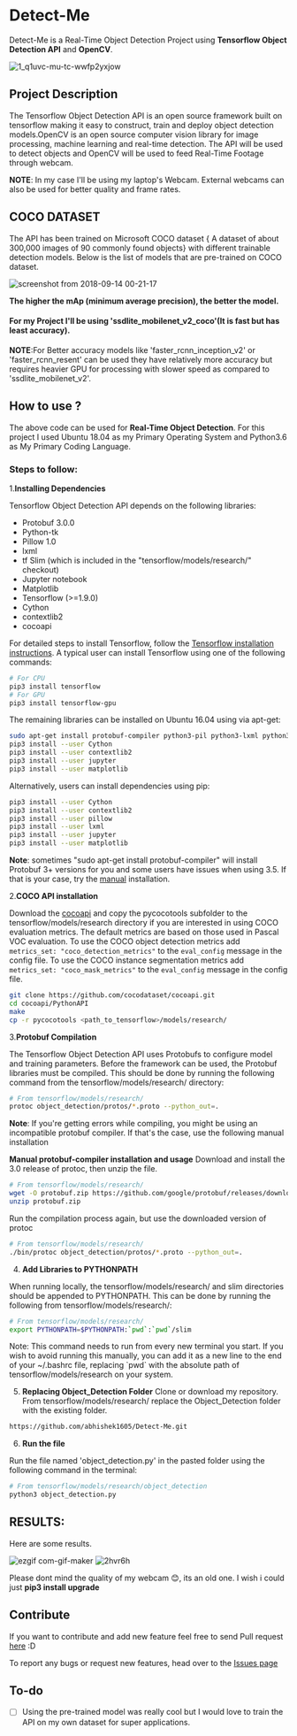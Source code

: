# Detect-Me
Detect-Me is a Real-Time Object Detection Project using **Tensorflow Object Detection API** and **OpenCV**.

![1_q1uvc-mu-tc-wwfp2yxjow](https://user-images.githubusercontent.com/37084898/45520936-611ee100-b7d9-11e8-816b-38a4ff6cb3f4.gif)

## Project Description

The  Tensorflow Object Detection API is an open source framework built on tensorflow making it easy to construct, train and deploy object detection models.OpenCV is an open source computer vision library for image processing, machine learning and real-time detection. The API will be used to detect objects and OpenCV will be used to feed Real-Time Footage through webcam.

 **NOTE**: In my case I'll be using my laptop's Webcam. External webcams can also be used for better quality and frame rates.

## COCO DATASET 

The API has been trained on Microsoft COCO dataset { A dataset of about 300,000 images of 90 commonly found objects} with different trainable detection models. Below is the list of models that are pre-trained on COCO dataset.

![screenshot from 2018-09-14 00-21-17](https://user-images.githubusercontent.com/37084898/45521375-4baab680-b7db-11e8-8cdc-62b6a9979f5b.png)


**The higher the mAp (minimum average precision), the better the model.**

#### For my Project I'll be using  'ssdlite_mobilenet_v2_coco'(It is fast but has least accuracy).

**NOTE**:For Better accuracy models like 'faster_rcnn_inception_v2' or 'faster_rcnn_resent' can be used they have relatively more accuracy but requires heavier GPU for processing with slower speed as compared to 'ssdlite_mobilenet_v2'.  




## How to use ?

The above code can be used for **Real-Time Object Detection**. For this project I used Ubuntu 18.04 as my Primary Operating System and Python3.6 as My Primary Coding Language.

### Steps to follow: 

1.**Installing Dependencies**

Tensorflow Object Detection API depends on the following libraries:

*   Protobuf 3.0.0
*   Python-tk
*   Pillow 1.0
*   lxml
*   tf Slim (which is included in the "tensorflow/models/research/" checkout)
*   Jupyter notebook
*   Matplotlib
*   Tensorflow (>=1.9.0)
*   Cython
*   contextlib2
*   cocoapi

For detailed steps to install Tensorflow, follow the [Tensorflow installation
instructions](https://www.tensorflow.org/install/). A typical user can install
Tensorflow using one of the following commands:

``` bash
# For CPU
pip3 install tensorflow
# For GPU
pip3 install tensorflow-gpu
```

The remaining libraries can be installed on Ubuntu 16.04 using via apt-get:

``` bash
sudo apt-get install protobuf-compiler python3-pil python3-lxml python3-tk
pip3 install --user Cython
pip3 install --user contextlib2
pip3 install --user jupyter
pip3 install --user matplotlib
```

Alternatively, users can install dependencies using pip:

``` bash
pip3 install --user Cython
pip3 install --user contextlib2
pip3 install --user pillow
pip3 install --user lxml
pip3 install --user jupyter
pip3 install --user matplotlib
```

<!-- common_typos_disable -->
**Note**: sometimes "sudo apt-get install protobuf-compiler" will install
Protobuf 3+ versions for you and some users have issues when using 3.5.
If that is your case, try the [manual](#Manual-protobuf-compiler-installation-and-usage) installation.

2.**COCO API installation**

Download the
[cocoapi](https://github.com/cocodataset/cocoapi) and
copy the pycocotools subfolder to the tensorflow/models/research directory if
you are interested in using COCO evaluation metrics. The default metrics are
based on those used in Pascal VOC evaluation. To use the COCO object detection
metrics add `metrics_set: "coco_detection_metrics"` to the `eval_config` message
in the config file. To use the COCO instance segmentation metrics add
`metrics_set: "coco_mask_metrics"` to the `eval_config` message in the config
file.

```bash
git clone https://github.com/cocodataset/cocoapi.git
cd cocoapi/PythonAPI
make
cp -r pycocotools <path_to_tensorflow>/models/research/
```

3.**Protobuf Compilation**

The Tensorflow Object Detection API uses Protobufs to configure model and
training parameters. Before the framework can be used, the Protobuf libraries
must be compiled. This should be done by running the following command from
the tensorflow/models/research/ directory:


``` bash
# From tensorflow/models/research/
protoc object_detection/protos/*.proto --python_out=.
```

**Note**: If you're getting errors while compiling, you might be using an incompatible protobuf compiler. If that's the case, use the following manual installation

**Manual protobuf-compiler installation and usage**
Download and install the 3.0 release of protoc, then unzip the file.

```bash
# From tensorflow/models/research/
wget -O protobuf.zip https://github.com/google/protobuf/releases/download/v3.0.0/protoc-3.0.0-linux-x86_64.zip
unzip protobuf.zip
```

Run the compilation process again, but use the downloaded version of protoc

```bash
# From tensorflow/models/research/
./bin/protoc object_detection/protos/*.proto --python_out=.
```

4. **Add Libraries to PYTHONPATH**

When running locally, the tensorflow/models/research/ and slim directories
should be appended to PYTHONPATH. This can be done by running the following from
tensorflow/models/research/:


``` bash
# From tensorflow/models/research/
export PYTHONPATH=$PYTHONPATH:`pwd`:`pwd`/slim
```

Note: This command needs to run from every new terminal you start. If you wish
to avoid running this manually, you can add it as a new line to the end of your
~/.bashrc file, replacing \`pwd\` with the absolute path of
tensorflow/models/research on your system.
 
 5. **Replacing Object_Detection Folder**
 Clone or download my repository. From tensorflow/models/research/ replace the Object_Detection folder with the existing folder.
 
 ```bash
 https://github.com/abhishek1605/Detect-Me.git
```
6. **Run the file**

Run the file named 'object_detection.py' in the pasted folder using the following command in the terminal:

``` bash
# From tensorflow/models/research/object_detection
python3 object_detection.py
```

## RESULTS: 

Here are some results.

![ezgif com-gif-maker](https://user-images.githubusercontent.com/37084898/45521839-84e42600-b7dd-11e8-9e9a-9ba7866c2893.gif)
![2hvr6h](https://user-images.githubusercontent.com/37084898/45521840-84e42600-b7dd-11e8-9d3d-94386abacf68.gif)

Please dont mind the quality of my webcam 😊, its an old one. I wish i could just **pip3 install upgrade**

 
 ## Contribute

If you want to contribute and add new feature feel free to send Pull request [here](https://github.com/abhishek1605/Detect-Me/pulls) :D

To report any bugs or request new features, head over to the [Issues page](https://github.com/abhishek1605/Detect-Me/issues)


## To-do

- [ ] Using the pre-trained model was really cool but I would love to train the API on my own dataset for super applications.
 
